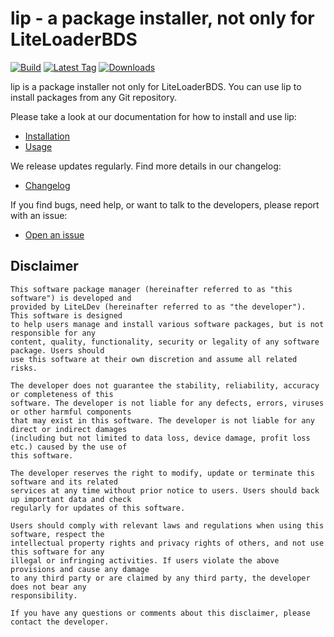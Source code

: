 # lip - a package installer, not only for LiteLoaderBDS

[![Build](https://img.shields.io/github/actions/workflow/status/lippkg/lip/build.yml?style=for-the-badge)](https://github.com/lippkg/lip/actions)
[![Latest Tag](https://img.shields.io/github/v/tag/lippkg/lip?label=LATEST%20TAG&style=for-the-badge)](https://github.com/lippkg/lip/releases/latest)
[![Downloads](https://img.shields.io/github/downloads/lippkg/lip/latest/total?style=for-the-badge)](https://github.com/lippkg/lip/releases/latest)

lip is a package installer not only for LiteLoaderBDS. You can use lip to install packages from any Git repository.

Please take a look at our documentation for how to install and use lip:

- [Installation](https://docs.lippkg.com/installation)
- [Usage](https://docs.lippkg.com/quickstart)

We release updates regularly. Find more details in our changelog:

- [Changelog](https://github.com/lippkg/lip/blob/main/CHANGELOG.md)

If you find bugs, need help, or want to talk to the developers, please report with an issue:

- [Open an issue](https://github.com/lippkg/lip/issues/new/choose)

## Disclaimer

```
This software package manager (hereinafter referred to as "this software") is developed and 
provided by LiteLDev (hereinafter referred to as "the developer"). This software is designed 
to help users manage and install various software packages, but is not responsible for any 
content, quality, functionality, security or legality of any software package. Users should 
use this software at their own discretion and assume all related risks.

The developer does not guarantee the stability, reliability, accuracy or completeness of this 
software. The developer is not liable for any defects, errors, viruses or other harmful components 
that may exist in this software. The developer is not liable for any direct or indirect damages 
(including but not limited to data loss, device damage, profit loss etc.) caused by the use of 
this software.

The developer reserves the right to modify, update or terminate this software and its related 
services at any time without prior notice to users. Users should back up important data and check 
regularly for updates of this software.

Users should comply with relevant laws and regulations when using this software, respect the 
intellectual property rights and privacy rights of others, and not use this software for any 
illegal or infringing activities. If users violate the above provisions and cause any damage 
to any third party or are claimed by any third party, the developer does not bear any 
responsibility.

If you have any questions or comments about this disclaimer, please contact the developer.
```

